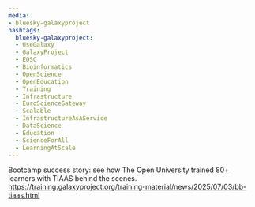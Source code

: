 ```yaml
---
media:
- bluesky-galaxyproject
hashtags:
  bluesky-galaxyproject:
  - UseGalaxy
  - GalaxyProject
  - EOSC
  - Bioinformatics
  - OpenScience
  - OpenEducation
  - Training
  - Infrastructure
  - EuroScienceGateway
  - Scalable
  - InfrastructureAsAService
  - DataScience
  - Education
  - ScienceForAll
  - LearningAtScale
---
```

Bootcamp success story: see how The Open University trained 80+ learners with TIAAS behind the scenes.
https://training.galaxyproject.org/training-material/news/2025/07/03/bb-tiaas.html